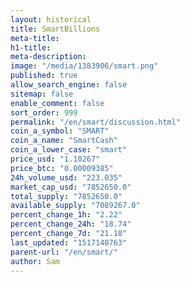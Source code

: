 ```yaml
---
layout: historical
title: SmartBillions
meta-title: 
h1-title: 
meta-description: 
image: "/media/1383906/smart.png"
published: true
allow_search_engine: false
sitemap: false
enable_comment: false
sort_order: 999
permalink: "/en/smart/discussion.html"
coin_a_symbol: "SMART"
coin_a_name: "SmartCash"
coin_a_lower_case: "smart"
price_usd: "1.10267"
price_btc: "0.00009385"
24h_volume_usd: "223.035"
market_cap_usd: "7852650.0"
total_supply: "7852650.0"
available_supply: "7089267.0"
percent_change_1h: "2.22"
percent_change_24h: "18.74"
percent_change_7d: "21.18"
last_updated: "1517140763"
parent-url: "/en/smart/"
author: Sam
---
```


